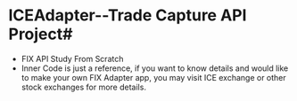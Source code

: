 # ICEAdapter--Trade Capture API Project#
* FIX API Study From Scratch
* Inner Code is just a reference, if you want to know details and would like to make your own FIX Adapter app, you may visit ICE exchange or other stock exchanges for more details.
